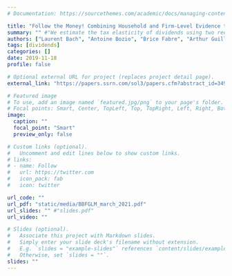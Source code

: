```yaml
---
# Documentation: https://sourcethemes.com/academic/docs/managing-content/

title: "Follow the Money! Combining Household and Firm-Level Evidence to Unravel the Tax Elasticity of Dividends"
summary: "" #"We estimate the tax elasticity of dividends using two recent French reforms: a hike in the dividend tax rate followed, five years later, by a cut. To follow the cash movements within the balance sheets of households and firms caused by these reforms, we use newly-accessible personal and corporate tax registries. Following the tax increase, the elasticity of dividends equals four and there is no shifting towards other personal income categories. We find instead an increase in companies’ spending. After the tax decrease, payouts revert to their initial level, but not enough to offset the amounts received during the high-tax period."
authors: ["Laurent Bach", "Antoine Bozio", "Brice Fabre", "Arthur Guillouzouic", admin, "Clément Malgouyres"]
tags: [dividends]
categories: []
date: 2019-11-18
profile: false

# Optional external URL for project (replaces project detail page).
external_link: "https://papers.ssrn.com/sol3/papers.cfm?abstract_id=3494923"

# Featured image
# To use, add an image named `featured.jpg/png` to your page's folder.
# Focal points: Smart, Center, TopLeft, Top, TopRight, Left, Right, BottomLeft, Bottom, BottomRight.
image:
  caption: ""
  focal_point: "Smart"
  preview_only: false

# Custom links (optional).
#   Uncomment and edit lines below to show custom links.
# links:
# - name: Follow
#   url: https://twitter.com
#   icon_pack: fab
#   icon: twitter

url_code: ""
url_pdf: "static/media/BBFGLM_march_2021.pdf"
url_slides: "" #"slides.pdf"
url_video: ""

# Slides (optional).
#   Associate this project with Markdown slides.
#   Simply enter your slide deck's filename without extension.
#   E.g. `slides = "example-slides"` references `content/slides/example-slides.md`.
#   Otherwise, set `slides = ""`.
slides: ""
---
```

